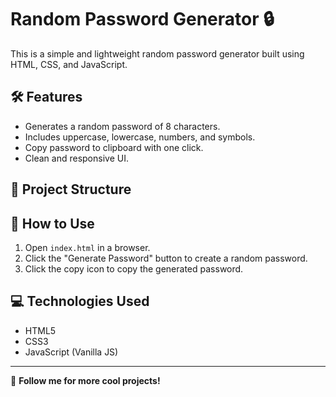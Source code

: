 # Random Password Generator 🔒

This is a simple and lightweight random password generator built using HTML, CSS, and JavaScript.

## 🛠 Features

- Generates a random password of 8 characters.
- Includes uppercase, lowercase, numbers, and symbols.
- Copy password to clipboard with one click.
- Clean and responsive UI.

## 📂 Project Structure


## 🚀 How to Use

1. Open `index.html` in a browser.
2. Click the "Generate Password" button to create a random password.
3. Click the copy icon to copy the generated password.

## 💻 Technologies Used

- HTML5
- CSS3
- JavaScript (Vanilla JS)

---

🔗 **Follow me for more cool projects!**
